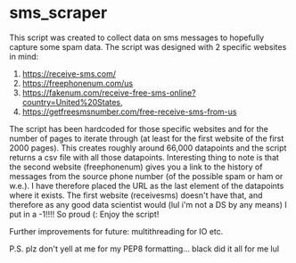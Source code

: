 # sms_scraper

This script was created to collect data on sms messages to hopefully capture some spam data. The script was designed with 2 specific websites in mind:

1. https://receive-sms.com/
2. https://freephonenum.com/us
3. https://fakenum.com/receive-free-sms-online?country=United%20States, 
4. https://getfreesmsnumber.com/free-receive-sms-from-us


The script has been hardcoded for those specific websites and for the number of pages to iterate through (at least for the first website of the first 2000 pages). This creates roughly around 66,000 datapoints and the script returns a csv file with all those datapoints. Interesting thing to note is that the second website (freephonenum) gives you a link to the history of messages from the source phone number (of the possible spam or ham or w.e.). I have therefore placed the URL as the last element of the datapoints where it exists. The first website (receivesms) doesn't have that, and therefore as any good data scientist would (lul i'm not a DS by any means) I put in a -1!!!! So proud (: Enjoy the script!

Further improvements for future:
multithreading for IO
etc.

P.S. plz don't yell at me for my PEP8 formatting... black did it all for me lul
